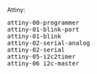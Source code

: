 Attiny:
<pre>
attiny-00-programmer	
attiny-01-blink-port	
attiny-01-blink	
attiny-02-serial-analog	
attiny-02-serial	
attiny-05-i2c2timer	
attiny-06_i2c-master
</pre>
